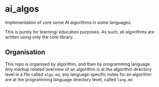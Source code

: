 # ai_algos
Implementation of core some AI algorithms in some languages.

This is purely for learning/ education purposes. As such, all algorithms are written using only the core library.

## Organisation
This repo is organised by algorithm, and then by programming language. Any markup related overview of an algorithm is at the algorithm directory level in a file called `algo.md`, any language specific notes for an algorithm are at the programming language directory level, called `lang.md`
